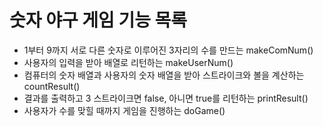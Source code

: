 # 숫자 야구 게임 기능 목록

- 1부터 9까지 서로 다른 숫자로 이루어진 3자리의 수를 만드는 makeComNum()
- 사용자의 입력을 받아 배열로 리턴하는 makeUserNum()
- 컴퓨터의 숫자 배열과 사용자의 숫자 배열을 받아 스트라이크와 볼을 계산하는 countResult()
- 결과를 출력하고 3 스트라이크면 false, 아니면 true를 리턴하는 printResult()
- 사용자가 수를 맞힐 때까지 게임을 진행하는 doGame()
